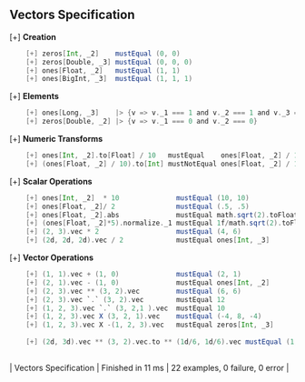 ## Vectors Specification

[+] __Creation__
```scala
	[+] zeros[Int, _2]    mustEqual (0, 0) 
	[+] zeros[Double, _3] mustEqual (0, 0, 0) 
	[+] ones[Float, _2]   mustEqual (1, 1) 
	[+] ones[BigInt, _3]  mustEqual (1, 1, 1) 
```

[+] __Elements__
```scala
	[+] ones[Long, _3]    |> {v => v._1 === 1 and v._2 === 1 and v._3 === 1}  
	[+] zeros[Double, _2] |> {v => v._1 === 0 and v._2 === 0}  
```

[+] __Numeric Transforms__
```scala
	[+] ones[Int, _2].to[Float] / 10   mustEqual    ones[Float, _2] / 10  
	[+] (ones[Float, _2] / 10).to[Int] mustNotEqual ones[Float, _2] / 10  
```

[+] __Scalar Operations__
```scala
	[+] ones[Int, _2]  * 10              mustEqual (10, 10)  
	[+] ones[Float, _2]/ 2               mustEqual (.5, .5)  
	[+] ones[Float, _2].abs              mustEqual math.sqrt(2).toFloat  
	[+] (ones[Float, _2]*5).normalize._1 mustEqual 1f/math.sqrt(2).toFloat  
	[+] (2, 3).vec * 2                   mustEqual (4, 6)  
	[+] (2d, 2d, 2d).vec / 2             mustEqual ones[Int, _3]  
```

[+] __Vector Operations__
```scala
	[+] (1, 1).vec + (1, 0)              mustEqual (2, 1)  
	[+] (2, 1).vec - (1, 0)              mustEqual ones[Int, _2]  
	[+] (2, 3).vec ** (3, 2).vec         mustEqual (6, 6)  
	[+] (2, 3).vec `.` (3, 2).vec        mustEqual 12  
	[+] (1, 2, 3).vec `.` (3, 2,1 ).vec  mustEqual 10  
	[+] (1, 2, 3).vec X (3, 2, 1).vec    mustEqual (-4, 8, -4)  
	[+] (1, 2, 3).vec X -(1, 2, 3).vec   mustEqual zeros[Int, _3]  
    
	[+] (2d, 3d).vec ** (3, 2).vec.to ** (1d/6, 1d/6).vec mustEqual (1, 1)  
   
```

| Vectors Specification | Finished in 11 ms | 22 examples, 0 failure, 0 error |

